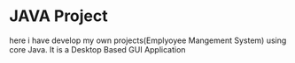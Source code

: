 # JAVA Project
here i have develop my own projects(Emplyoyee Mangement System) using core Java. It is a Desktop Based GUI Application 

